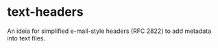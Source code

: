 text-headers
============

An ideia for simplified e-mail-style headers (RFC 2822) to add metadata into text files.
